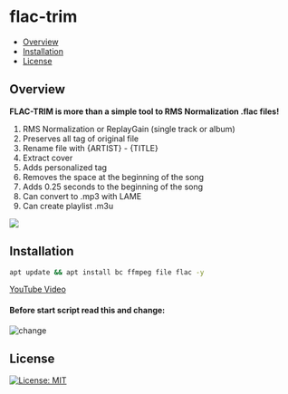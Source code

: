 # flac-trim

* [Overview](#overview)
* [Installation](#installation)
* [License](#license)

## Overview
<b>FLAC-TRIM is more than a simple tool to RMS Normalization .flac files!</b><br>
1) RMS Normalization or ReplayGain (single track or album)
2) Preserves all tag of original file
3) Rename file with {ARTIST} - {TITLE}
4) Extract cover
5) Adds personalized tag
6) Removes the space at the beginning of the song
7) Adds 0.25 seconds to the beginning of the song
8) Can convert to .mp3 with LAME
9) Can create playlist .m3u

<img src="https://i.postimg.cc/cH1wHWKw/FLAC-logo.png">

## Installation
```bash
apt update && apt install bc ffmpeg file flac -y
```
<a href="https://youtu.be/NIq456R0ESw">YouTube Video</a>

#### Before start script read this and change:
<img src="https://i.postimg.cc/pXQd4K7c/change.png" alt="change"><br>

## License
[![License: MIT](https://img.shields.io/badge/License-MIT-blue.svg)](LICENSE.md)
